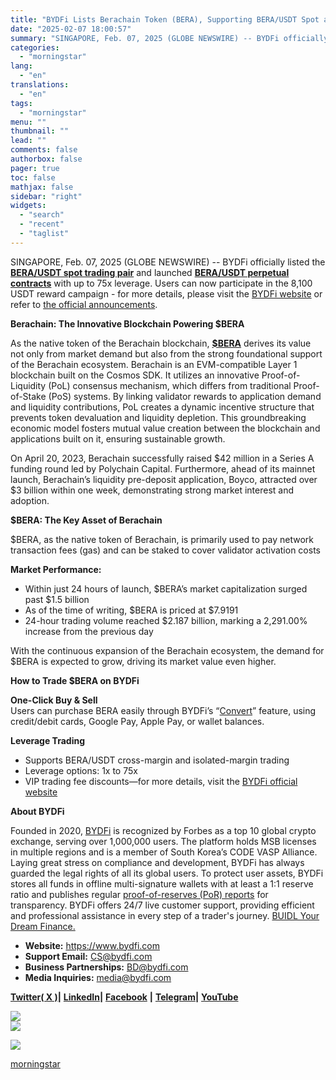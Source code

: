 ```yaml
---
title: "BYDFi Lists Berachain Token (BERA), Supporting BERA/USDT Spot and Perpetual Contracts Trading"
date: "2025-02-07 18:00:57"
summary: "SINGAPORE, Feb. 07, 2025 (GLOBE NEWSWIRE) -- BYDFi officially listed the BERA/USDT spot trading pair and launched BERA/USDT perpetual contracts with up to 75x leverage. Users can now participate in the 8,100 USDT reward campaign - for more details, please visit the BYDFi website or refer to the official announcements...."
categories:
  - "morningstar"
lang:
  - "en"
translations:
  - "en"
tags:
  - "morningstar"
menu: ""
thumbnail: ""
lead: ""
comments: false
authorbox: false
pager: true
toc: false
mathjax: false
sidebar: "right"
widgets:
  - "search"
  - "recent"
  - "taglist"
---
```


SINGAPORE, Feb. 07, 2025 (GLOBE NEWSWIRE) -- BYDFi officially listed the [**BERA/USDT spot trading pair**](https://www.globenewswire.com/Tracker?data=MaTOASNs9D2dV1_SsZLLWbV1co7bBZg8ScWABVlRGXBcF4NeOYzGLGtc06eaAEfcIXWbHoSXV8lpC3FTvKymqNb7CLYzfUUTu2vVde5nYBmLRAr1RGwFC1GW9iAC5Qjf) and launched [**BERA/USDT perpetual contracts**](https://www.globenewswire.com/Tracker?data=MaTOASNs9D2dV1_SsZLLWUalo8YLl8NL2tIrT8Po1EChD5_XYEa4pHxdbumRYr1ItzKZzKJYSGw-QJ7yI0t7OyC4mroO6XvzjkUjJ3gmGZo-UFFbOBVMXVeXsodgn9Nj) with up to 75x leverage. Users can now participate in the 8,100 USDT reward campaign - for more details, please visit the [BYDFi website](https://www.globenewswire.com/Tracker?data=3El8wM272ygGWOpEyvtRSzpctL4YqKfcG57xf7CoBxTMvsbxcjl_ORREzwIy1ZpO1zpoofoSfuEw2nL37cfDzQ==) or refer to [the official announcements](https://www.globenewswire.com/Tracker?data=9mLRw141i7G1VZwmepQlfQydU4ukEbLrsJRQPyKAeTxzoyN9g1aOlQzalEIqeX6rSGvTIsfY5e9VsAjUwaC5xAeEnkWYkvXL2Bk-t5lEn1tSJ0gYJYLPfkEWvt4IQC-GAHV5hVqZxmK_2opdRuadR3mvz-dbrRibdbrhOeC3U1UTq0GwJlHmcD3StoM5ZDTpZIgDU5r0Tm8vrgOBX1ggvQ==).

**Berachain: The Innovative Blockchain Powering $BERA**

As the native token of the Berachain blockchain, [**$BERA**](https://www.globenewswire.com/Tracker?data=gjZBJz6Slm-DhL-C5bElgDRDozq2Q_M6xNymS-ucPeUzX1y4VnR0p4HgS23iQIJMwUhFs2rmZ6ayeJ4CfmMwPRQ7Pmhd_GKzbWuP4JHDXWk=) derives its value not only from market demand but also from the strong foundational support of the Berachain ecosystem. Berachain is an EVM-compatible Layer 1 blockchain built on the Cosmos SDK. It utilizes an innovative Proof-of-Liquidity (PoL) consensus mechanism, which differs from traditional Proof-of-Stake (PoS) systems. By linking validator rewards to application demand and liquidity contributions, PoL creates a dynamic incentive structure that prevents token devaluation and liquidity depletion. This groundbreaking economic model fosters mutual value creation between the blockchain and applications built on it, ensuring sustainable growth.

On April 20, 2023, Berachain successfully raised $42 million in a Series A funding round led by Polychain Capital. Furthermore, ahead of its mainnet launch, Berachain’s liquidity pre-deposit application, Boyco, attracted over $3 billion within one week, demonstrating strong market interest and adoption.

**$BERA: The Key Asset of Berachain**

$BERA, as the native token of Berachain, is primarily used to pay network transaction fees (gas) and can be staked to cover validator activation costs

**Market Performance:**

* Within just 24 hours of launch, $BERA’s market capitalization surged past $1.5 billion
* As of the time of writing, $BERA is priced at $7.9191
* 24-hour trading volume reached $2.187 billion, marking a 2,291.00% increase from the previous day

With the continuous expansion of the Berachain ecosystem, the demand for $BERA is expected to grow, driving its market value even higher.

**How to Trade $BERA on BYDFi**

 **One-Click Buy & Sell**  
 Users can purchase BERA easily through BYDFi’s “[Convert](https://www.globenewswire.com/Tracker?data=gOKsmM7l7IPVLxkSZZpSdH4D1Uc2OldbLO5gBiRLxje9aBnQgLdR2_hpZJ3u7EcVadHgWQYJKrcRl644crljpA==)” feature, using credit/debit cards, Google Pay, Apple Pay, or wallet balances.

**Leverage Trading**

* Supports BERA/USDT cross-margin and isolated-margin trading
* Leverage options: 1x to 75x
* VIP trading fee discounts—for more details, visit the [BYDFi official website](https://www.bydfi.com/en/vip?showRate=true)

**About BYDFi**

Founded in 2020, [BYDFi](https://www.globenewswire.com/Tracker?data=3El8wM272ygGWOpEyvtRS2satGUfzlmeOkQniIy8CrzmKhvgSvCtksrO0x6-3g50zRqqS7NFULergv5QY83JiQ==) is recognized by Forbes as a top 10 global crypto exchange, serving over 1,000,000 users. The platform holds MSB licenses in multiple regions and is a member of South Korea’s CODE VASP Alliance. Laying great stress on compliance and development, BYDFi has always guarded the legal rights of all its global users. To protect user assets, BYDFi stores all funds in offline multi-signature wallets with at least a 1:1 reserve ratio and publishes regular [proof-of-reserves (PoR) reports](https://www.globenewswire.com/Tracker?data=gA7sR3jWPssnyg-0bH1Sj4dXwGcS-TaEpSlTOF8DT-CRgv7_6Huw6sMUVGsqdk1DxPadOGBjHI_8ypcZPBoXbmn1n_6Oh1YmIOp2i_XCplYSU_qY6kVbb8-Sbn10oldNYLXvzishMmEktKlPUZYLUw==) for transparency. BYDFi offers 24/7 live customer support, providing efficient and professional assistance in every step of a trader's journey. [BUIDL Your Dream Finance.](https://www.globenewswire.com/Tracker?data=3mrwlYK_PNLCdB5Ajq8H9HQWixWbaoSfIpkOKcNnTEpE_noWhX4srSBky95x1YmEfrUlTEvDFlwKFARKnh8vY3aXBgmdLy8gpO38iq2bLaw=)

* **Website:** <https://www.bydfi.com>
* **Support Email:** CS@bydfi.com
* **Business Partnerships:** BD@bydfi.com
* **Media Inquiries:** media@bydfi.com

[**Twitter( X )**](https://www.globenewswire.com/Tracker?data=aT5tdXhIdNmuM5Faf5U5S6DTbaBdgW70nF58jZe6hDyuk5cOZACM0vpWmaS8t9xmwILIkDzm38Ye9IqvwUChJA==)**|** [**LinkedIn**](https://www.globenewswire.com/Tracker?data=2bhnBzBVWNKVAbZ0kLlapPz5QtAgsT8EJLjy6zQlaanGnp2aaRMYLdYPJTye8UBJoTT0j1lWy-vBWvnv9TXZSTTLWVP7298XMNAYC18W1TM=)**|** [**Facebook**](https://www.globenewswire.com/Tracker?data=ihP7iEu2llYE2iassVCBOZMvuHa05j3ABXfa1WjJ_Yw5nQ-m9rvGhGYzBs8AHh8lif5mM8jSoowx8kuTDMH1uA_7jiiiHo0YuNBsArp60lk=) **|** [**Telegram**](https://www.globenewswire.com/Tracker?data=ARlZaHurTqQsFZ3G7GS0j__167Pyubq63Rf7Nb3Ln80kZLv4TSGU-wfBL5oWjSX_4TIdqIc0EGcsUp4ZjaJW7Q==)**|** [**YouTube**](https://www.globenewswire.com/Tracker?data=oxmVWLPwg5w_R6S7IqBmkQVmP4lNlXKEbNJ469dnia66osYXypeGC7VkJreMTCMQ3FCosOTRG8sYfeIN7VPoaKAaiEcwf-i4frC6hH0tfjA=)

 ![](https://www.globenewswire.com/newsroom/ti?nf=OTM1NDgyMyM2NzQwNzE5IzIyNDY4MDA=)   
 ![](https://ml.globenewswire.com/media/NTFkMjAxZmYtM2I4Yi00ZWU4LTgxN2EtNjI3MWJjMzY2ZTJlLTEyNTgzNTM=/tiny/BYDFi-Blockchain-Limited.png)

 [![](https://ml.globenewswire.com/media/7660fbc0-6edb-4cc4-ad8b-5d5d1cbfa2bd/small/bydfi-png.png)](https://www.globenewswire.com/NewsRoom/AttachmentNg/7660fbc0-6edb-4cc4-ad8b-5d5d1cbfa2bd)

[morningstar](https://www.morningstar.com/news/globe-newswire/9354823/bydfi-lists-berachain-token-bera-supporting-berausdt-spot-and-perpetual-contracts-trading)
